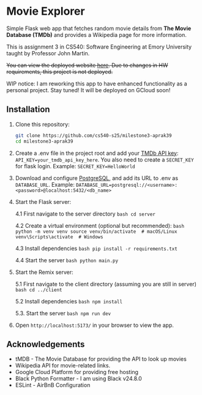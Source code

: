 # Movie Explorer

Simple Flask web app that fetches random movie details from **The Movie Database (TMDb)** and provides a Wikipedia page for more information.

This is assignment 3 in CS540: Software Engineering at Emory University taught by Professor John Martin.

~~You can view the deployed website [here](https://milestone2-aprak39-909886654275.us-east1.run.app/). Due to changes in HW requirements, this project is not deployed.~~

WIP notice: I am reworking this app to have enhanced functionality as a personal project. Stay tuned! It will be deployed on GCloud soon!

## Installation

1. Clone this repository:
   ```bash
   git clone https://github.com/cs540-s25/milestone3-aprak39
   cd milestone3-aprak39
   ```

2. Create a .env file in the project root and add your [TMDb API key](https://developer.themoviedb.org/docs/getting-started):
```API_KEY=your_tmdb_api_key_here```. You also need to create a `SECRET_KEY` for flask login. Example: `SECRET_KEY=HelloWorld`

3. Download and configure [PostgreSQL](https://www.postgresql.org/), and add its URL to .env as `DATABASE_URL`. Example: `DATABASE_URL=postgresql://<username>:<password>@localhost:5432/<db_name>`

4. Start the Flask server:

    4.1 First navigate to the server directory
        ```bash
        cd server
        ```

    4.2 Create a virtual environment (optional but recommended):
        ```bash
        python -m venv venv
        source venv/bin/activate  # macOS/Linux
        venv\Scripts\activate  # Windows
        ```

    4.3 Install dependencies
        ```bash
        pip install -r requirements.txt
        ```

    4.4 Start the server
        ```bash
        python main.py
        ```


5. Start the Remix server:

    5.1 First navigate to the client directory (assuming you are still in server)
        ```bash
        cd ../client
        ```
    
    5.2 Install dependencies
        ```bash
        npm install
        ```

    5.3. Start the server
        ```bash
        npm run dev
        ```

6. Open `http://localhost:5173/` in your browser to view the app.

## Acknowledgements
- tMDB - The Movie Database for providing the API to look up movies
- Wikipedia API for movie-related links.
- Google Cloud Platform for providing free hosting
- Black Python Formatter - I am using Black v24.8.0
- ESLint - AirBnB Configuration